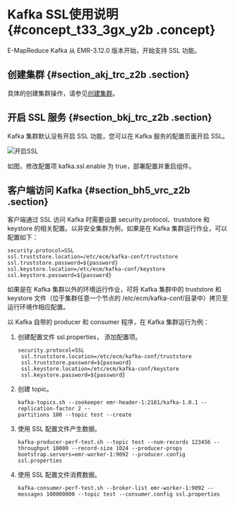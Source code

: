 # Kafka SSL使用说明 {#concept_t33_3gx_y2b .concept}

E-MapReduce Kafka 从 EMR-3.12.0 版本开始，开始支持 SSL 功能。

## 创建集群 {#section_akj_trc_z2b .section}

具体的创建集群操作，请参见[创建集群](../../../../intl.zh-CN/集群规划与配置/集群配置/创建集群.md#)。

## 开启 SSL 服务 {#section_bkj_trc_z2b .section}

Kafka 集群默认没有开启 SSL 功能，您可以在 Kafka 服务的配置页面开启 SSL。

![开启SSL](http://static-aliyun-doc.oss-cn-hangzhou.aliyuncs.com/assets/img/17900/155963097010846_zh-CN.png)

如图，修改配置项 kafka.ssl.enable 为 true，部署配置并重启组件。

## 客户端访问 Kafka {#section_bh5_vrc_z2b .section}

客户端通过 SSL 访问 Kafka 时需要设置 security.protocol、truststore 和 keystore 的相关配置。以非安全集群为例，如果是在 Kafka 集群运行作业，可以配置如下：

```
security.protocol=SSL
ssl.truststore.location=/etc/ecm/kafka-conf/truststore
ssl.truststore.password=${password}
ssl.keystore.location=/etc/ecm/kafka-conf/keystore
ssl.keystore.password=${password}
```

如果是在 Kafka 集群以外的环境运行作业，可将 Kafka 集群中的 truststore 和 keystore 文件（位于集群任意一个节点的 /etc/ecm/kafka-conf/目录中）拷贝至运行环境作相应配置。

以 Kafka 自带的 producer 和 consumer 程序，在 Kafka 集群运行为例：

1.  创建配置文件 ssl.properties， 添加配置项。

    ```
    security.protocol=SSL
     ssl.truststore.location=/etc/ecm/kafka-conf/truststore
     ssl.truststore.password=${password}
     ssl.keystore.location=/etc/ecm/kafka-conf/keystore
     ssl.keystore.password=${password}
    ```

2.  创建 topic。

    ```
    kafka-topics.sh --zookeeper emr-header-1:2181/kafka-1.0.1 --replication-factor 2 --
    partitions 100 --topic test --create
    ```

3.  使用 SSL 配置文件产生数据。

    ```
    kafka-producer-perf-test.sh --topic test --num-records 123456 --throughput 10000 --record-size 1024 --producer-props bootstrap.servers=emr-worker-1:9092 --producer.config ssl.properties
    ```

4.  使用 SSL 配置文件消费数据。

    ```
    kafka-consumer-perf-test.sh --broker-list emr-worker-1:9092 --messages 100000000 --topic test --consumer.config ssl.properties
    ```



